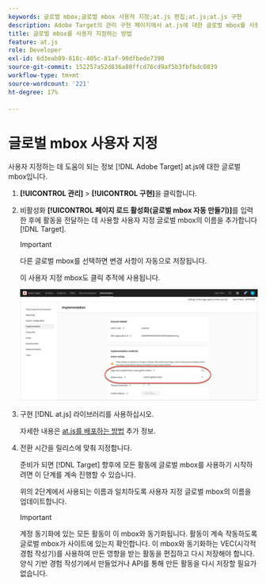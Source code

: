 ```yaml
---
keywords: 글로벌 mbox;글로벌 mbox 사용자 지정;at.js 편집;at.js;at.js 구현
description: Adobe Target의 관리 구현 페이지에서 at.js에 대한 글로벌 mbox를 사용자 지정하는 방법을 알아봅니다.
title: 글로벌 mbox를 사용자 지정하는 방법
feature: at.js
role: Developer
exl-id: 6d3eab89-818c-405c-81af-90dfbede7390
source-git-commit: 152257a52d836a88ffcd76cd9af5b3fbfbdc0839
workflow-type: tm+mt
source-wordcount: '221'
ht-degree: 17%

---
```


# 글로벌 mbox 사용자 지정

사용자 지정하는 데 도움이 되는 정보 [!DNL Adobe Target] at.js에 대한 글로벌 mbox입니다.

1. **[!UICONTROL 관리]** > **[!UICONTROL 구현]**&#x200B;을 클릭합니다.

1. 비활성화 **[!UICONTROL 페이지 로드 활성화(글로벌 mbox 자동 만들기)]**&#x200B;를 입력한 후에 활동을 전달하는 데 사용할 사용자 지정 글로벌 mbox의 이름을 추가합니다 [!DNL Target].

   >[!IMPORTANT]
   >
   >다른 글로벌 mbox를 선택하면 변경 사항이 자동으로 저장됩니다.

   이 사용자 지정 mbox도 클릭 추적에 사용됩니다.

   ![custom-global-mbox](/help/main/c-implementing-target/c-implementing-target-for-client-side-web/t-mbox-download/c-understanding-global-mbox/assets/custom-global-mbox.png)

1. 구현 [!DNL at.js] 라이브러리를 사용하십시오.

   자세한 내용은 [at.js를 배포하는 방법](/help/main/c-implementing-target/c-implementing-target-for-client-side-web/how-to-deployatjs/how-to-deployatjs.md) 추가 정보.

1. 전환 시간을 릴리스에 맞춰 지정합니다.

   준비가 되면 [!DNL Target] 향후에 모든 활동에 글로벌 mbox를 사용하기 시작하려면 이 단계를 계속 진행할 수 있습니다.

   위의 2단계에서 사용되는 이름과 일치하도록 사용자 지정 글로벌 mbox의 이름을 업데이트합니다.

   >[!IMPORTANT]
   >
   >계정 동기화에 있는 모든 활동이 이 mbox와 동기화됩니다. 활동이 계속 작동하도록 글로벌 mbox가 사이트에 있는지 확인합니다. 이 mbox와 동기화하는 VEC(시각적 경험 작성기)를 사용하여 만든 영향을 받는 활동을 편집하고 다시 저장해야 합니다. 양식 기반 경험 작성기에서 만들었거나 API를 통해 만든 활동을 다시 저장할 필요가 없습니다.

